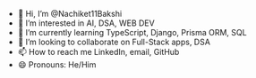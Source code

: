 - 👋 Hi, I’m @Nachiket11Bakshi
- 👀 I’m interested in AI, DSA, WEB DEV
- 🌱 I’m currently learning TypeScript, Django, Prisma ORM, SQL
- 💞️ I’m looking to collaborate on Full-Stack apps, DSA 
- 📫 How to reach me LinkedIn, email, GitHub
- 😄 Pronouns: He/Him


<!---
Nachiket11Bakshi/Nachiket11Bakshi is a ✨ special ✨ repository because its `README.md` (this file) appears on your GitHub profile.
You can click the Preview link to take a look at your changes.
--->
